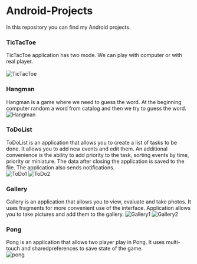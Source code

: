 # Android-Projects
In this repository you can find my Android projects.

### **TicTacToe**</br>
TicTacToe application has two mode. We can play with computer or with real player.</br> </br>
![TicTacToe](https://user-images.githubusercontent.com/48840104/54859469-c534db80-4d0d-11e9-9bc1-07d51c16570c.png)</br>
### **Hangman**</br>
Hangman is a game where we need to guess the word. At the beginning computer random a word from catalog and then we try to guess the word.</br>
![Hangman](https://user-images.githubusercontent.com/48840104/54859468-c534db80-4d0d-11e9-9c6b-d71519e731ec.png)
### **ToDoList**</br>
ToDoList is an application that allows you to create a list of tasks to be done. It allows you to add new events and edit them. An additional convenience is the ability to add priority to the task, sorting events by time, priority or miniature. The data after closing the application is saved to the file. The application also sends notifications.
</br>
![ToDo1](https://user-images.githubusercontent.com/48840104/56354001-074d2200-61d3-11e9-90c2-839361d8c590.png)
![ToDo2](https://user-images.githubusercontent.com/48840104/56354002-07e5b880-61d3-11e9-830c-cbf5a6761ed6.png)
</br>
### **Gallery**</br>
Gallery is an application that allows you to view, evaluate and take photos. It uses fragments for more convenient use of the interface. Application allows you to take pictures and add them to the gallery.
![Gallery1](https://user-images.githubusercontent.com/48840104/56354868-264cb380-61d5-11e9-9ce1-60189f7fae4c.png)
![Gallery2](https://user-images.githubusercontent.com/48840104/56354869-26e54a00-61d5-11e9-8106-4cd1785c4bf0.png)
</br>
### **Pong**</br>
Pong is an application that allows two player play in Pong. It uses multi-touch and sharedpreferences to save state of the game.</br>
![pong](https://user-images.githubusercontent.com/48840104/57568765-20b94680-73ec-11e9-9fe6-f5467d84fd8e.png)
